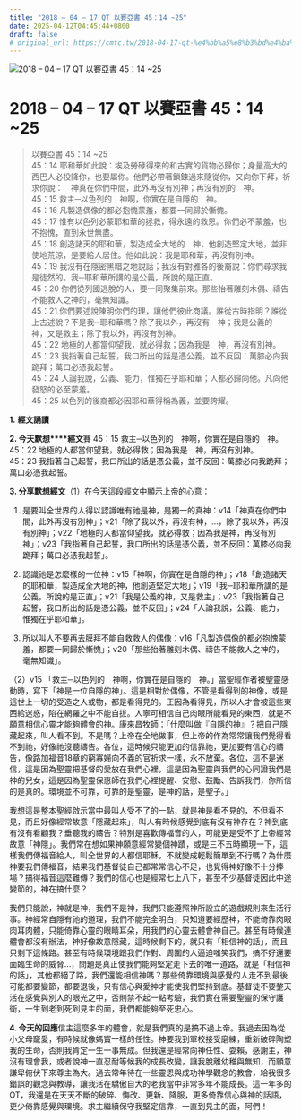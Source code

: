 ```yaml
---
title: "2018 – 04 – 17 QT 以賽亞書 45：14 ~25"
date: 2025-04-12T04:45:44+0800
draft: false
# original_url: https://cmtc.tw/2018-04-17-qt-%e4%bb%a5%e8%b3%bd%e4%ba%9e%e6%9b%b8-45%ef%bc%9a14-25
---
```


![2018 – 04 – 17 QT 以賽亞書 45：14 ~25](/images/qt.jpg   "2018 – 04 – 17 QT 以賽亞書 45：14 ~25")

# 2018 – 04 – 17 QT 以賽亞書 45：14 ~25

> 以賽亞書 45：14 ~25  
> 45：14 耶和華如此說：埃及勞碌得來的和古實的貨物必歸你；身量高大的西巴人必投降你，也要屬你。他們必帶著鎖鍊過來隨從你，又向你下拜，祈求你說：　神真在你們中間，此外再沒有別神；再沒有別的　神。  
> 45：15 救主─以色列的　神啊，你實在是自隱的　神。  
> 45：16 凡製造偶像的都必抱愧蒙羞，都要一同歸於慚愧。  
> 45：17 惟有以色列必蒙耶和華的拯救，得永遠的救恩。你們必不蒙羞，也不抱愧，直到永世無盡。  
> 45：18 創造諸天的耶和華，製造成全大地的　神，他創造堅定大地，並非使地荒涼，是要給人居住。他如此說：我是耶和華，再沒有別神。  
> 45：19 我沒有在隱密黑暗之地說話；我沒有對雅各的後裔說：你們尋求我是徒然的。我─耶和華所講的是公義，所說的是正直。  
> 45：20 你們從列國逃脫的人，要一同聚集前來。那些抬著雕刻木偶、禱告不能救人之神的，毫無知識。  
> 45：21 你們要述說陳明你們的理，讓他們彼此商議。誰從古時指明？誰從上古述說？不是我─耶和華嗎？除了我以外，再沒有　神；我是公義的　神，又是救主；除了我以外，再沒有別神。  
> 45：22 地極的人都當仰望我，就必得救；因為我是　神，再沒有別神。  
> 45：23 我指著自己起誓，我口所出的話是憑公義，並不反回：萬膝必向我跪拜；萬口必憑我起誓。  
> 45：24 人論我說，公義、能力，惟獨在乎耶和華；人都必歸向他。凡向他發怒的必至蒙羞。  
> 45：25 以色列的後裔都必因耶和華得稱為義，並要誇耀。

**1.** **經文誦讀**

**2. 今天默想****經文**賽 45：15 救主─以色列的　神啊，你實在是自隱的　神。  
45：22 地極的人都當仰望我，就必得救；因為我是　神，再沒有別神。  
45：23 我指著自己起誓，我口所出的話是憑公義，並不反回：萬膝必向我跪拜；萬口必憑我起誓。

**3. 分享默想經文**（1）在今天這段經文中顯示上帝的心意：  
1. 是要叫全世界的人得以認識唯有祂是神，是獨一的真神：v14「神真在你們中間，此外再沒有別神」；v21「除了我以外，再沒有神，…，除了我以外，再沒有別神」；v22「地極的人都當仰望我，就必得救；因為我是神，再沒有別神」；v23「我指著自己起誓，我口所出的話是憑公義，並不反回：萬膝必向我跪拜；萬口必憑我起誓」。

2. 認識祂是怎麼樣的一位神：v15「神啊，你實在是自隱的神」；v18「創造諸天的耶和華，製造成全大地的神，他創造堅定大地」；v19「我─耶和華所講的是公義，所說的是正直」；v21「我是公義的神，又是救主」；v23「我指著自己起誓，我口所出的話是憑公義，並不反回」；v24「人論我說，公義、能力，惟獨在乎耶和華」。

3. 所以叫人不要再去膜拜不能自救救人的偶像：v16「凡製造偶像的都必抱愧蒙羞，都要一同歸於慚愧」；v20「那些抬著雕刻木偶、禱告不能救人之神的，毫無知識」。

（2）v15 「救主─以色列的　神啊，你實在是自隱的　神。」當聖經作者被聖靈感動時，寫下「神是一位自隱的神」。這是相對於偶像，不管是看得到的神像，或是這世上一切的受造之人或物，都是看得見的。正因為看得見，所以人才會被這些東西給迷惑，陷在網羅之中不能自拔。人寧可相信自己肉眼所能看見的東西，就是不願意相信心靈才能夠體會的神。康來昌牧師：「什麼叫做『自隱的神』？把自己隱藏起來，叫人看不到。不是嗎？上帝在全地做事，但上帝的作為常常讓我們覺得看不到祂，好像祂沒聽禱告。各位，這時候只能更加的信靠祂，更加要有信心的禱告，像路加福音18章的窮寡婦向不義的官祈求一樣，永不放棄。各位，這不是迷信，這是因為聖靈把基督的愛放在我們心裡，這是因為聖靈與我們的心同證我們是神的兒女，這是因為聖靈保惠師在我們心裡提醒、安慰、鼓勵、告訴我們，你所信的是真的。環境並不可靠，可靠的是聖靈，是神的話，是聖子。」

我想這是整本聖經啟示當中最叫人受不了的一點，就是神是看不見的，不但看不見，而且好像經常故意「隱藏起來」，叫人有時候感覺到底有沒有神存在？神到底有沒有看顧我？垂聽我的禱告？特別是喜歡傳福音的人，可能更是受不了上帝經常故意「神隱」。我們常在想如果神願意經常變個神蹟，或是三不五時顯現一下，這樣我們傳福音給人，叫全世界的人都信耶穌，不就變成輕鬆簡單到不行嗎？為什麼神要我們傳福音，結果我們基督徒自己都常常信心不足，也覺得神好像不十分捧場？搞得福音這麼難傳？我們的信心也是經常七上八下，甚至不少基督徒因此中途變節的，神在搞什麼？

我們只能說，神就是神，我們不是神，我們只能遵照神所設立的遊戲規則來生活行事。神經常自隱有祂的道理，我們不能完全明白，只知道要經歷神，不能倚靠肉眼肉耳肉體，只能倚靠心靈的眼睛耳朵，用我們的心靈去體會神自己。甚至有時候連體會都沒有辦法，神好像故意隱藏，這時候剩下的，就只有「相信神的話」，而且只剩下這條路。甚至有時候環境跟我們作對、周圍的人逼迫嗤笑我們，搞不好還要面臨生命的威脅…，問題是真正使我們能夠堅定走下去的唯一道路，就是「相信神的話」，其他都絕了路，我們還能相信神嗎？那些倚靠環境與感覺的人走不到最後可能都要變節，都要退後，只有信心與愛神才能使我們堅持到底。基督徒不要整天活在感覺與別人的眼光之中，否則禁不起一點考驗，我們實在需要聖靈的保守護衛，一生到老到死到見主的面，我們都能夠至死忠心。

**4. 今天的回應**信主這麼多年的體會，就是我們真的是搞不過上帝。我過去因為從小父母竉愛，有時候就像媽寶一樣的任性。神要我到軍校接受磨練，重新破碎陶塑我的生命，否則我肯定一生一事無成。但我還是經常向神任性、耍賴，感謝主，神沒有理會我，或者說神一直忍耐等候我的成長改變，讓我脫離幼稚與無知，而願意謙卑俯伏下來尊主為大。過去常年待在一些靈恩與成功神學觀念的教會，給我很多錯誤的觀念與教導，讓我活在驕傲自大的老我當中非常多年不能成長。這一年多的QT，我還是在天天不斷的破碎、悔改、更新、降服，更多倚靠信心與神的話語，更少倚靠感覺與環境。求主繼續保守我堅定信靠，一直到見主的面，阿們！